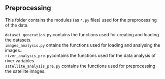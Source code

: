 ## Preprocessing

This folder contains the modules (as <code>*.py</code> files) used for the preprocessing of the data.

<code>dataset_generation.py</code> contains the functions used for creating and loading the datasets.
\
<code>images_analysis.py</code> ontains the functions used for loading and analysing the images..
\
<code>river_analysis_pre.py</code>contains the functions used for the data analysis of river variables.
\
<code>satellite_analysis_pre.py</code> contains the functions used for preprocessing the satellite images.